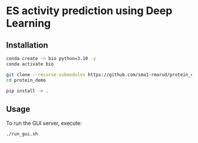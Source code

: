 # ES activity prediction using Deep Learning

## Installation

```bash
conda create -n bio python=3.10 -y
conda activate bio

git clone --recurse-submodules https://github.com/sma1-rmarud/protein_demo.git
cd protein_demo

pip install -e .
```

## Usage

To run the GUI server, execute: 
```bash
./run_gui.sh
```

